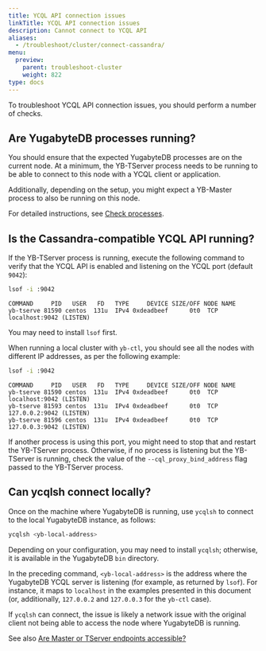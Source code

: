 ```yaml
---
title: YCQL API connection issues
linkTitle: YCQL API connection issues
description: Cannot connect to YCQL API
aliases:
  - /troubleshoot/cluster/connect-cassandra/
menu:
  preview:
    parent: troubleshoot-cluster
    weight: 822
type: docs
---
```


To troubleshoot YCQL API connection issues, you should perform a number of checks.

## Are YugabyteDB processes running?

You should ensure that the expected YugabyteDB processes are on the current node. At a minimum, the YB-TServer process needs to be running to be able to connect to this node with a YCQL client or application.

Additionally, depending on the setup, you might expect a YB-Master process to also be running on this node.

For detailed instructions, see [Check processes](../../nodes/check-processes/).

## Is the Cassandra-compatible YCQL API running?

If the YB-TServer process is running, execute the following command to verify that the YCQL API is enabled and listening on the YCQL port (default `9042`):

```sh
lsof -i :9042
```

```output
COMMAND     PID   USER   FD   TYPE     DEVICE SIZE/OFF NODE NAME
yb-tserve 81590 centos  131u  IPv4 0xdeadbeef      0t0  TCP localhost:9042 (LISTEN)
```

You may need to install `lsof` first.

When running a local cluster with `yb-ctl`, you should see all the nodes with different IP addresses, as per the following example:

```sh
lsof -i :9042
```

```output
COMMAND     PID   USER   FD   TYPE     DEVICE SIZE/OFF NODE NAME
yb-tserve 81590 centos  131u  IPv4 0xdeadbeef      0t0  TCP localhost:9042 (LISTEN)
yb-tserve 81593 centos  131u  IPv4 0xdeadbeef      0t0  TCP 127.0.0.2:9042 (LISTEN)
yb-tserve 81596 centos  131u  IPv4 0xdeadbeef      0t0  TCP 127.0.0.3:9042 (LISTEN)
```

If another process is using this port, you might need to stop that and restart the YB-TServer process. Otherwise, if no process is listening but the YB-TServer is running, check the value of the `--cql_proxy_bind_address` flag passed to the YB-TServer process.

## Can ycqlsh connect locally?

Once on the machine where YugabyteDB is running, use `ycqlsh` to connect to the local YugabyteDB instance, as follows:

```sh
ycqlsh <yb-local-address>
```

Depending on your configuration, you may need to install `ycqlsh`; otherwise, it is available in the YugabyteDB `bin` directory.

In the preceding command, `<yb-local-address>` is the address where the YugabyteDB YCQL server is listening (for example, as returned by `lsof`). For instance, it maps to `localhost` in the examples presented in this document (or, additionally, `127.0.0.2` and `127.0.0.3` for the `yb-ctl` case).

If `ycqlsh` can connect, the issue is likely a network issue with the original client not being able to access the node where YugabyteDB is running. 

See also [Are Master or TServer endpoints accessible?](../../nodes/check-processes#cannot-access-master-or-tserver-endpoints)

